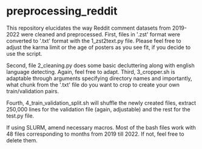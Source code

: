 # preprocessing_reddit

This repository elucidates the way Reddit comment datasets from 2019-2022 were cleaned and preprocessed. 
First, files in '.zst' format were converted to '.txt' format with the 1_zst2text.py file. Please feel free to adjust the karma limit or the age of posters as you see fit, if you decide to use the script. 

Second, file 2_cleaning.py does some basic decluttering along with english language detecting. Again, feel free to adapt. 
Third, 3_cropper.sh is adaptable through arguments specifying directory names and importantly, what chunk from the '.txt' file do you want to crop to create your own train/validation pairs. 

Fourth, 4_train_validation_split.sh will shuffle the newly created files, extract 250,000 lines for the validation file (again, adjustable) and the rest for the test.py file. 

If using SLURM, amend necessary macros. Most of the bash files work with 48 files corresponding to months from 2019 till 2022. If not, feel free to delete them.
